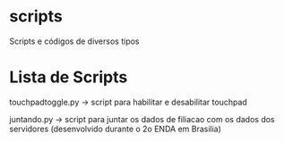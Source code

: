 scripts
=======

Scripts e códigos de diversos tipos

Lista de Scripts
================

touchpadtoggle.py -> script para habilitar e desabilitar touchpad

juntando.py -> script para juntar os dados de filiacao com os dados dos servidores (desenvolvido durante o 2o ENDA em Brasilia)

